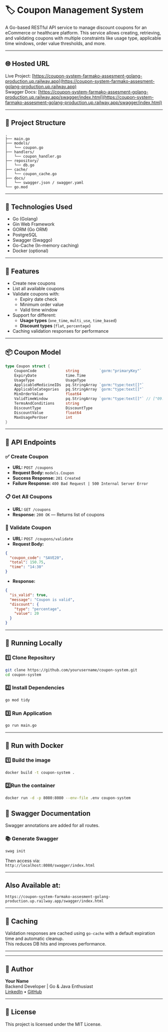 # 🏷️ Coupon Management System

A Go-based RESTful API service to manage discount coupons for an eCommerce or healthcare platform. This service allows creating, retrieving, and validating coupons with multiple constraints like usage type, applicable time windows, order value thresholds, and more.

---

## 🌐 Hosted URL

Live Project: [https://coupon-system-farmako-assesment-golang-production.up.railway.app](https://coupon-system-farmako-assesment-golang-production.up.railway.app)  
Swagger Docs: [https://coupon-system-farmako-assesment-golang-production.up.railway.app/swagger/index.html](https://coupon-system-farmako-assesment-golang-production.up.railway.app/swagger/index.html)

---


## 📁 Project Structure

```
.
├── main.go
├── models/
│   └── coupon.go
├── handlers/
│   └── coupon_handler.go
├── repository/
│   └── db.go
├── cache/
│   └── coupon_cache.go
├── docs/
│   └── swagger.json / swagger.yaml
└── go.mod
```

---

## 🔧 Technologies Used

- Go (Golang)
- Gin Web Framework
- GORM (Go ORM)
- PostgreSQL
- Swagger (Swaggo)
- Go-Cache (In-memory caching)
- Docker (optional)

---

## 🧩 Features

- Create new coupons
- List all available coupons
- Validate coupons with:
  - Expiry date check
  - Minimum order value
  - Valid time window
- Support for different:
  - **Usage types** (`one_time`, `multi_use`, `time_based`)
  - **Discount types** (`flat`, `percentage`)
- Caching validation responses for performance

---

## 📦 Coupon Model

```go
type Coupon struct {
    CouponCode             string         `gorm:"primaryKey"`
    ExpiryDate             time.Time
    UsageType              UsageType
    ApplicableMedicineIDs  pq.StringArray `gorm:"type:text[]"`
    ApplicableCategories   pq.StringArray `gorm:"type:text[]"`
    MinOrderValue          float64
    ValidTimeWindow        pq.StringArray `gorm:"type:text[]"` // ["09:00", "21:00"]
    TermsAndConditions     string
    DiscountType           DiscountType
    DiscountValue          float64
    MaxUsagePerUser        int
}
```

---

## 🔌 API Endpoints

### ✅ Create Coupon

- **URL:** `POST /coupons`
- **Request Body:** `models.Coupon`
- **Success Response:** `201 Created`
- **Failure Response:** `400 Bad Request | 500 Internal Server Error`

### 📋 Get All Coupons

- **URL:** `GET /coupons`
- **Response:** `200 OK` — Returns list of coupons

### 🎯 Validate Coupon

- **URL:** `POST /coupons/validate`
- **Request Body:**

```json
{
  "coupon_code": "SAVE20",
  "total": 150.75,
  "time": "14:30"
}
```

- **Response:**

```json
{
  "is_valid": true,
  "message": "Coupon is valid",
  "discount": {
    "type": "percentage",
    "value": 20
  }
}
```

---

## 🚀 Running Locally

### 1️⃣ Clone Repository

```bash
git clone https://github.com/yourusername/coupon-system.git
cd coupon-system
```

### 2️⃣ Install Dependencies

```bash
go mod tidy
```

### 3️⃣ Run Application

```bash
go run main.go
```
---
## 🐳 Run with Docker

### 1️⃣ Build the image

```bash
docker build -t coupon-system .
```

### 2️⃣Run the container
```bash
docker run -d -p 8080:8080 --env-file .env coupon-system
```


## 🧪 Swagger Documentation

Swagger annotations are added for all routes.

### 📚 Generate Swagger

```bash
swag init
```

Then access via:  
`http://localhost:8080/swagger/index.html`

---
Also Available at:
---

`https://coupon-system-farmako-assesment-golang-production.up.railway.app/swagger/index.html`

---
## 🧠 Caching

Validation responses are cached using `go-cache` with a default expiration time and automatic cleanup.  
This reduces DB hits and improves performance.

---



---

## 👤 Author

**Your Name**  
Backend Developer | Go & Java Enthusiast  
[LinkedIn](https://linkedin.com/in/vaib-p) • [GitHub](https://github.com/vaib-p)

---

## 📜 License

This project is licensed under the MIT License.
